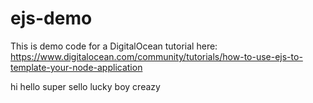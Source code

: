 # ejs-demo

This is demo code for a DigitalOcean tutorial here: https://www.digitalocean.com/community/tutorials/how-to-use-ejs-to-template-your-node-application

hi 
hello
super 
sello
lucky
boy
creazy
